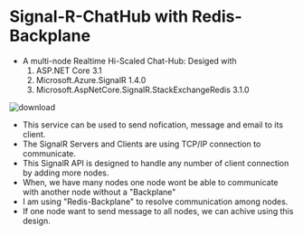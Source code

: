 # Signal-R-ChatHub with Redis-Backplane

- A multi-node Realtime Hi-Scaled Chat-Hub: Desiged with
  1. ASP.NET Core 3.1
  1. Microsoft.Azure.SignalR 1.4.0
  2. Microsoft.AspNetCore.SignalR.StackExchangeRedis 3.1.0


![download](https://user-images.githubusercontent.com/35859780/171971897-743f9fc8-62ba-4727-a760-b096e3dab5bf.png)


- This service can be used to send nofication, message and email to its client.  
- The SignalR Servers and Clients are using TCP/IP connection to communicate.
- This SignalR API is designed to handle any number of client connection by adding more nodes.
- When, we have many nodes one node wont be able to communicate with another node without a "Backplane"
- I am using "Redis-Backplane" to resolve communication among nodes.
- If one node want to send message to all nodes, we can achive using this design.
